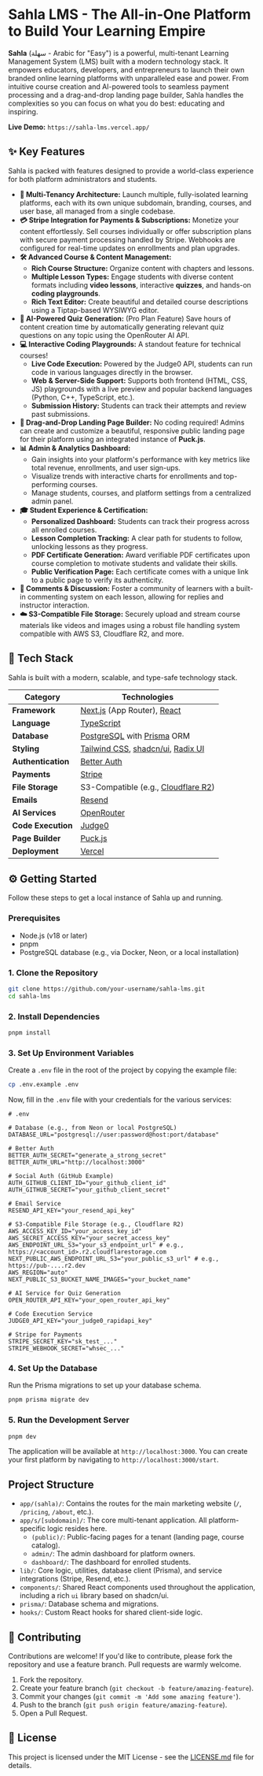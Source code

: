
# Sahla LMS - The All-in-One Platform to Build Your Learning Empire



**Sahla** (سهلة - Arabic for "Easy") is a powerful, multi-tenant Learning Management System (LMS) built with a modern technology stack. It empowers educators, developers, and entrepreneurs to launch their own branded online learning platforms with unparalleled ease and power. From intuitive course creation and AI-powered tools to seamless payment processing and a drag-and-drop landing page builder, Sahla handles the complexities so you can focus on what you do best: educating and inspiring.

**Live Demo:** `https://sahla-lms.vercel.app/` 

## ✨ Key Features

Sahla is packed with features designed to provide a world-class experience for both platform administrators and students.

*   **🏢 Multi-Tenancy Architecture:** Launch multiple, fully-isolated learning platforms, each with its own unique subdomain, branding, courses, and user base, all managed from a single codebase.
*   **💳 Stripe Integration for Payments & Subscriptions:** Monetize your content effortlessly. Sell courses individually or offer subscription plans with secure payment processing handled by Stripe. Webhooks are configured for real-time updates on enrollments and plan upgrades.
*   **🛠️ Advanced Course & Content Management:**
    *   **Rich Course Structure:** Organize content with chapters and lessons.
    *   **Multiple Lesson Types:** Engage students with diverse content formats including **video lessons**, interactive **quizzes**, and hands-on **coding playgrounds**.
    *   **Rich Text Editor:** Create beautiful and detailed course descriptions using a Tiptap-based WYSIWYG editor.
*   **🤖 AI-Powered Quiz Generation:** (Pro Plan Feature) Save hours of content creation time by automatically generating relevant quiz questions on any topic using the OpenRouter AI API.
*   **💻 Interactive Coding Playgrounds:** A standout feature for technical courses!
    *   **Live Code Execution:** Powered by the Judge0 API, students can run code in various languages directly in the browser.
    *   **Web & Server-Side Support:** Supports both frontend (HTML, CSS, JS) playgrounds with a live preview and popular backend languages (Python, C++, TypeScript, etc.).
    *   **Submission History:** Students can track their attempts and review past submissions.
*   **🎨 Drag-and-Drop Landing Page Builder:** No coding required! Admins can create and customize a beautiful, responsive public landing page for their platform using an integrated instance of **Puck.js**.
*   **📊 Admin & Analytics Dashboard:**
    *   Gain insights into your platform's performance with key metrics like total revenue, enrollments, and user sign-ups.
    *   Visualize trends with interactive charts for enrollments and top-performing courses.
    *   Manage students, courses, and platform settings from a centralized admin panel.
*   **🎓 Student Experience & Certification:**
    *   **Personalized Dashboard:** Students can track their progress across all enrolled courses.
    *   **Lesson Completion Tracking:** A clear path for students to follow, unlocking lessons as they progress.
    *   **PDF Certificate Generation:** Award verifiable PDF certificates upon course completion to motivate students and validate their skills.
    *   **Public Verification Page:** Each certificate comes with a unique link to a public page to verify its authenticity.
*   **💬 Comments & Discussion:** Foster a community of learners with a built-in commenting system on each lesson, allowing for replies and instructor interaction.
*   **☁️ S3-Compatible File Storage:** Securely upload and stream course materials like videos and images using a robust file handling system compatible with AWS S3, Cloudflare R2, and more.

## 🚀 Tech Stack

Sahla is built with a modern, scalable, and type-safe technology stack.

| Category          | Technologies                                                                                                   |
| ----------------- | -------------------------------------------------------------------------------------------------------------- |
| **Framework**     | [Next.js](https://nextjs.org/) (App Router), [React](https://react.dev/)                                         |
| **Language**      | [TypeScript](https://www.typescriptlang.org/)                                                                  |
| **Database**      | [PostgreSQL](https://www.postgresql.org/) with [Prisma](https://www.prisma.io/) ORM                            |
| **Styling**       | [Tailwind CSS](https://tailwindcss.com/), [shadcn/ui](https://ui.shadcn.com/), [Radix UI](https://www.radix-ui.com/) |
| **Authentication**| [Better Auth](https://better-auth.dev/)                                                                        |
| **Payments**      | [Stripe](https://stripe.com/)                                                                                  |
| **File Storage**  | S3-Compatible (e.g., [Cloudflare R2](https://www.cloudflare.com/developer-platform/r2/))                         |
| **Emails**        | [Resend](https://resend.com/)                                                                                  |
| **AI Services**   | [OpenRouter](https://openrouter.ai/)                                                                           |
| **Code Execution**| [Judge0](https://judge0.com/)                                                                                  |
| **Page Builder**  | [Puck.js](https://puck.js.org/)                                                                                |
| **Deployment**    | [Vercel](https://vercel.com/)                                                                                  |

## ⚙️ Getting Started

Follow these steps to get a local instance of Sahla up and running.

### Prerequisites

*   Node.js (v18 or later)
*   pnpm
*   PostgreSQL database (e.g., via Docker, Neon, or a local installation)

### 1. Clone the Repository

```bash
git clone https://github.com/your-username/sahla-lms.git
cd sahla-lms
```

### 2. Install Dependencies

```bash
pnpm install
```

### 3. Set Up Environment Variables

Create a `.env` file in the root of the project by copying the example file:

```bash
cp .env.example .env
```

Now, fill in the `.env` file with your credentials for the various services:

```dotenv
# .env

# Database (e.g., from Neon or local PostgreSQL)
DATABASE_URL="postgresql://user:password@host:port/database"

# Better Auth
BETTER_AUTH_SECRET="generate_a_strong_secret"
BETTER_AUTH_URL="http://localhost:3000"

# Social Auth (GitHub Example)
AUTH_GITHUB_CLIENT_ID="your_github_client_id"
AUTH_GITHUB_SECRET="your_github_client_secret"

# Email Service
RESEND_API_KEY="your_resend_api_key"

# S3-Compatible File Storage (e.g., Cloudflare R2)
AWS_ACCESS_KEY_ID="your_access_key_id"
AWS_SECRET_ACCESS_KEY="your_secret_access_key"
AWS_ENDPOINT_URL_S3="your_s3_endpoint_url" # e.g., https://<account_id>.r2.cloudflarestorage.com
NEXT_PUBLIC_AWS_ENDPOINT_URL_S3="your_public_s3_url" # e.g., https://pub-....r2.dev
AWS_REGION="auto"
NEXT_PUBLIC_S3_BUCKET_NAME_IMAGES="your_bucket_name"

# AI Service for Quiz Generation
OPEN_ROUTER_API_KEY="your_open_router_api_key"

# Code Execution Service
JUDGE0_API_KEY="your_judge0_rapidapi_key"

# Stripe for Payments
STRIPE_SECRET_KEY="sk_test_..."
STRIPE_WEBHOOK_SECRET="whsec_..."
```

### 4. Set Up the Database

Run the Prisma migrations to set up your database schema.

```bash
pnpm prisma migrate dev
```

### 5. Run the Development Server

```bash
pnpm dev
```

The application will be available at `http://localhost:3000`. You can create your first platform by navigating to `http://localhost:3000/start`.

## Project Structure

*   `app/(sahla)/`: Contains the routes for the main marketing website (`/`, `/pricing`, `/about`, etc.).
*   `app/s/[subdomain]/`: The core multi-tenant application. All platform-specific logic resides here.
    *   `(public)/`: Public-facing pages for a tenant (landing page, course catalog).
    *   `admin/`: The admin dashboard for platform owners.
    *   `dashboard/`: The dashboard for enrolled students.
*   `lib/`: Core logic, utilities, database client (Prisma), and service integrations (Stripe, Resend, etc.).
*   `components/`: Shared React components used throughout the application, including a rich `ui` library based on shadcn/ui.
*   `prisma/`: Database schema and migrations.
*   `hooks/`: Custom React hooks for shared client-side logic.

## 🤝 Contributing

Contributions are welcome! If you'd like to contribute, please fork the repository and use a feature branch. Pull requests are warmly welcome.

1.  Fork the repository.
2.  Create your feature branch (`git checkout -b feature/amazing-feature`).
3.  Commit your changes (`git commit -m 'Add some amazing feature'`).
4.  Push to the branch (`git push origin feature/amazing-feature`).
5.  Open a Pull Request.

## 📜 License

This project is licensed under the MIT License - see the [LICENSE.md](LICENSE.md) file for details.
